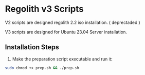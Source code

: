 # Regolith v3 Scripts

V2 scripts are designed regolith 2.2 iso installation. ( deprectaded )

V3 scripts are designed for Ubuntu 23.04 Server installation.

## Installation Steps

1. Make the preparation script executable and run it:

```bash
sudo chmod +x prep.sh && ./prep.sh
```
